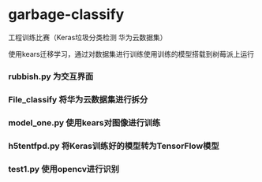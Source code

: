 # garbage-classify
工程训练比赛（Keras垃圾分类检测 华为云数据集）

使用kears迁移学习，通过对数据集进行训练使用训练的模型搭载到树莓派上运行

### rubbish.py 为交互界面

### File_classify 将华为云数据集进行拆分

### model_one.py 使用kears对图像进行训练

### h5tentfpd.py 将Keras训练好的模型转为TensorFlow模型

### test1.py 使用opencv进行识别
